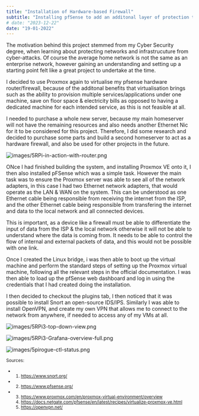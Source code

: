 ```yaml
---
title: "Installation of Hardware-based Firewall"
subtitle: "Installing pfSense to add an additonal layer of protection to my home network"
# date: "2023-12-22"
date: "19-01-2022"
---
```


The motivation behind this project stemmed from my Cyber Security degree, when learning about protecting networks and infrastrucuture from cyber-attacks. Of course the average home network is not the same as an enterprise network, however gaining an understanding and setting up a starting point felt like a great project to undertake at the time.

I decided to use Proxmox again to virtualise my pfsense hardware router/firewall, because of the additonal benefits that virtualisation brings such as the ability to provision multiple services/applications under one machine, save on floor space & electricity bills as opposed to having a dedicated machine for each intended service, as this is not feasible at all.

I needed to purchase a whole new server, because my main homeserver will not have the remaining resources and also needs another Ethernet Nic for it to be considered for this project. Therefore, I did some research and decided to purchase some parts and build a second homeserver to act as a hardware firewall, and also be used for other projects in the future.

![images/5RPi-in-action-with-router.png](/images/5RPi-in-action-with-router.png)

ONce I had finished building the system, and installing Proxmox VE onto it, I then also installed pFSense which was a simple task. However the main task was to ensure the Proxmox server was able to see all of the network adapters, in this case I had two Ethernet network adapters, that would operate as the LAN & WAN on the system. This can be understood as one Ethernet cable being responsible from receiving the internet from the ISP, and the other Ethernet cable being responsible from transfering the internet and data to the local network and all connected devices.

This is important, as a device like a firewall must be able to differentiate the input of data from the ISP & the local network otherwise it will not be able to understand where the data is coming from. It needs to be able to control the flow of internal and external packets of data, and this would not be possible with one link.

Once I created the Linux bridge, i was then able to boot up the virtual machine and perform the standard steps of setting up the Proxmox virtual machine, following all the relevant steps in the official documentation. I was then able to load up the pfSense web dashboard and log in using the credentials that I had created doing the installation.

I then decided to checkout the plugins tab, I then noticed that it was possible to install Snort an open-source IDS/IPS. Similarly I was able to install OpenVPN, and create my own VPN that allows me to connect to the network from anywhere, if needed to access any of my VMs at all.


![images/5RPi3-top-down-view.png](/images/5RPi3-top-down-view.png)





![images/5RPi3-Grafana-overview-full.png](/images/5RPi3-Grafana-overview-full.png)



![images/5pirogue-ctl-status.png](/images/5pirogue-ctl-status.png)











 

<small>Sources:
- 1. https://www.snort.org/
- 2. https://www.pfsense.org/
- 3. https://www.proxmox.com/en/proxmox-virtual-environment/overview
  4. https://docs.netgate.com/pfsense/en/latest/recipes/virtualize-proxmox-ve.html
  5. https://openvpn.net/



</small>
